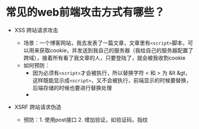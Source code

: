 # 常见的web前端攻击方式有哪些？
- XSS 跨站请求攻击
    - 场景：一个博客网站，我去发表了一篇文章，文章里有``<script>``脚本，可以用来获取cookie，并发送到我自己的服务器（我给自己的服务器配置了跨域），接着所有看了我文章的人，只要登陆了，就会被我收割cookie
    - 如何预防：
        - 因为必须有``<script>``才会被执行，所以替换字符 < 和 > 为 &lt &gt，这样既能显示成``<script>``，又不会被执行，前端显示的时候要替换，后端存储的时候也要进行替换处理
        - 

- XSRF 跨站请求伪造
    - 预防：1. 使用post接口 2. 增加验证，如验证码，指纹